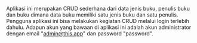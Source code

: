 Aplikasi ini merupakan CRUD sederhana dari data jenis buku, penulis buku dan buku dimana data buku memiliki satu jenis buku dan satu penulis.
Pengguna aplikasi ini bisa melakukan kegiatan CRUD melalui login terlebih dahulu.
Adapun akun yang bawaan di aplikasi ini adalah akun administrator dengan email "admin@this.app" dan password "password".

